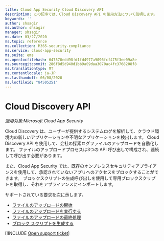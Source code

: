```yaml
---
title: Cloud App Security Cloud Discovery API
description: この記事では、Cloud Discovery API の使用方法について説明します。
keywords: ''
author: shsagir
ms.author: shsagir
manager: shsagir
ms.date: 03/27/2020
ms.topic: reference
ms.collection: M365-security-compliance
ms.service: cloud-app-security
ms.suite: ems
ms.openlocfilehash: 647570edd98fd1fd4977a9096fcf475f3ee09a8e
ms.sourcegitcommit: 286f8d5d940d1bb9a09daa3070ac4fc3768208f8
ms.translationtype: MT
ms.contentlocale: ja-JP
ms.lasthandoff: 06/08/2020
ms.locfileid: "84505251"
---
```

# <a name="cloud-discovery-api"></a>Cloud Discovery API

*適用対象:Microsoft Cloud App Security*

Cloud Discovery は、ユーザーが提供するシステムログを解析して、クラウド環境内の新しいアプリケーションや不明なアプリケーションを検出します。 Cloud Discovery API を使用して、会社の探索ログファイルのアップロードを自動化します。 ファイルのアップロードプロセスは3つの API 呼び出しで構成され、連続して呼び出す必要があります。

また、Cloud App Security では、既存のオンプレミスセキュリティアプライアンスを使用して、承認されていないアプリへのアクセスをブロックすることができます。 ブロックスクリプトの生成呼び出しを使用して専用ブロックスクリプトを取得し、それをアプライアンスにインポートします。

サポートされている要求を次に示します。

- [ファイルのアップロードの開始](api-discovery-initiate.md)
- [ファイルのアップロードを実行する](api-discovery-perform.md)
- [ファイルのアップロードの最終処理](api-discovery-finalize.md)
- [ブロック スクリプトを生成する](api-discovery-script.md)

[!INCLUDE [Open support ticket](includes/support.md)]
